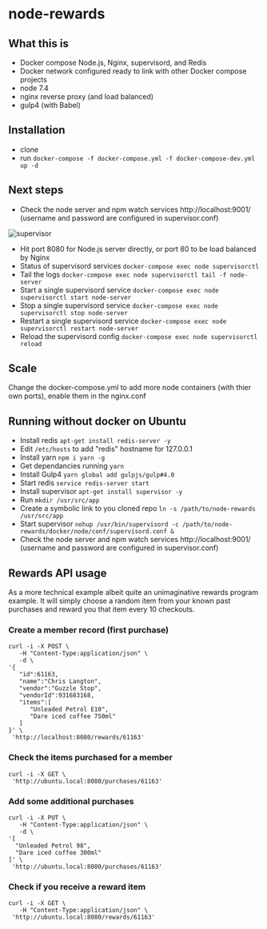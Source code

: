 # node-rewards

## What this is

- Docker compose Node.js, Nginx, supervisord, and Redis
- Docker network configured ready to link with other Docker compose projects
- node 7.4
- nginx reverse proxy (and load balanced)
- gulp4 (with Babel)

## Installation

- clone
- run `docker-compose -f docker-compose.yml -f docker-compose-dev.yml up -d`

## Next steps

- Check the node server and npm watch services http://localhost:9001/ (username and password are configured in supervisor.conf)

![supervisor](https://github.com/chrisdlangton/node-rewards/blob/master/build/github/supervisor.png?raw=true)

- Hit port 8080 for Node.js server directly, or port 80 to be load balanced by Nginx
- Status of supervisord services `docker-compose exec node supervisorctl`
- Tail the logs `docker-compose exec node supervisorctl tail -f node-server`
- Start a single supervisord service `docker-compose exec node supervisorctl start node-server`
- Stop a single supervisord service `docker-compose exec node supervisorctl stop node-server`
- Restart a single supervisord service `docker-compose exec node supervisorctl restart node-server`
- Reload the supervisord config `docker-compose exec node supervisorctl reload`

## Scale

Change the docker-compose.yml to add more node containers (with thier own ports), enable them in the nginx.conf

## Running without docker on Ubuntu

- Install redis `apt-get install redis-server -y`
- Edit `/etc/hosts` to add "redis" hostname for 127.0.0.1
- Install yarn `npm i yarn -g`
- Get dependancies running `yarn`
- Install Gulp4 `yarn global add gulpjs/gulp#4.0`
- Start redis `service redis-server start` 
- Install supervisor `apt-get install supervisor -y`
- Run `mkdir /usr/src/app`
- Create a symbolic link to you cloned repo `ln -s /path/to/node-rewards /usr/src/app`
- Start supervisor `nohup /usr/bin/supervisord -c /path/to/node-rewards/docker/node/conf/supervisord.conf &`
- Check the node server and npm watch services http://localhost:9001/ (username and password are configured in supervisor.conf)

## Rewards API usage

As a more technical example albeit quite an unimaginative rewards program example.
It will simply choose a random item from your known past purchases and reward you that item every 10 checkouts.

### Create a member record (first purchase)

```
curl -i -X POST \
   -H "Content-Type:application/json" \
   -d \
'{
   "id":61163,
   "name":"Chris Langton",
   "vendor":"Guzzle Stop",
   "vendorId":931683168,
   "items":[
      "Unleaded Petrol E10",
      "Dare iced coffee 750ml"
   ]
}' \
 'http://localhost:8080/rewards/61163'
```

### Check the items purchased for a member

```
curl -i -X GET \
 'http://ubuntu.local:8080/purchases/61163'
```

### Add some additional purchases

```
curl -i -X PUT \
   -H "Content-Type:application/json" \
   -d \
'[
  "Unleaded Petrol 98",
  "Dare iced coffee 300ml"
]' \
 'http://ubuntu.local:8080/purchases/61163'
```

### Check if you receive a reward item

```
curl -i -X GET \
   -H "Content-Type:application/json" \
 'http://ubuntu.local:8080/rewards/61163'
```